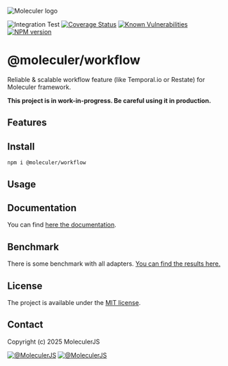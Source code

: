 ![Moleculer logo](http://moleculer.services/images/banner.png)

![Integration Test](https://github.com/moleculerjs/workflow/workflows/Integration%20Test/badge.svg)
[![Coverage Status](https://coveralls.io/repos/github/moleculerjs/workflow/badge.svg?branch=master)](https://coveralls.io/github/moleculerjs/workflow?branch=master)
[![Known Vulnerabilities](https://snyk.io/test/github/moleculerjs/workflow/badge.svg)](https://snyk.io/test/github/moleculerjs/workflow)
[![NPM version](https://badgen.net/npm/v/@moleculer/workflow)](https://www.npmjs.com/package/@moleculer/workflow)

# @moleculer/workflow 
Reliable & scalable workflow feature (like Temporal.io or Restate) for Moleculer framework.

**This project is in work-in-progress. Be careful using it in production.**

## Features

## Install
```
npm i @moleculer/workflow
```

## Usage


## Documentation
You can find [here the documentation](docs/README.md).

## Benchmark
There is some benchmark with all adapters. [You can find the results here.](benchmark/results/common/README.md)

## License
The project is available under the [MIT license](https://tldrlegal.com/license/mit-license).

## Contact
Copyright (c) 2025 MoleculerJS

[![@MoleculerJS](https://img.shields.io/badge/github-moleculerjs-green.svg)](https://github.com/moleculerjs) [![@MoleculerJS](https://img.shields.io/badge/twitter-MoleculerJS-blue.svg)](https://twitter.com/MoleculerJS)
